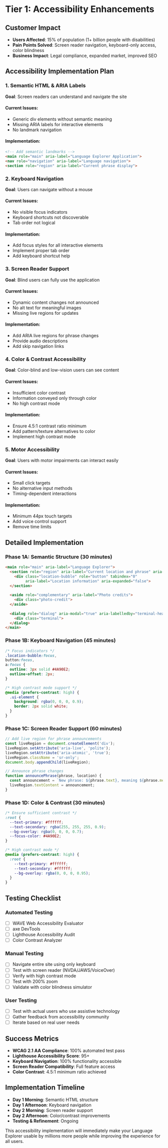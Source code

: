 # Tier 1: Accessibility Enhancements

## Customer Impact
- **Users Affected**: 15% of population (1+ billion people with disabilities)
- **Pain Points Solved**: Screen reader navigation, keyboard-only access, color blindness
- **Business Impact**: Legal compliance, expanded market, improved SEO

## Accessibility Implementation Plan

### 1. Semantic HTML & ARIA Labels
**Goal**: Screen readers can understand and navigate the site

#### Current Issues:
- Generic div elements without semantic meaning
- Missing ARIA labels for interactive elements
- No landmark navigation

#### Implementation:
```html
<!-- Add semantic landmarks -->
<main role="main" aria-label="Language Explorer Application">
<nav role="navigation" aria-label="Language navigation">
<section role="region" aria-label="Current phrase display">
```

### 2. Keyboard Navigation
**Goal**: Users can navigate without a mouse

#### Current Issues:
- No visible focus indicators
- Keyboard shortcuts not discoverable
- Tab order not logical

#### Implementation:
- Add focus styles for all interactive elements
- Implement proper tab order
- Add keyboard shortcut help

### 3. Screen Reader Support
**Goal**: Blind users can fully use the application

#### Current Issues:
- Dynamic content changes not announced
- No alt text for meaningful images
- Missing live regions for updates

#### Implementation:
- Add ARIA live regions for phrase changes
- Provide audio descriptions
- Add skip navigation links

### 4. Color & Contrast Accessibility
**Goal**: Color-blind and low-vision users can see content

#### Current Issues:
- Insufficient color contrast
- Information conveyed only through color
- No high contrast mode

#### Implementation:
- Ensure 4.5:1 contrast ratio minimum
- Add pattern/texture alternatives to color
- Implement high contrast mode

### 5. Motor Accessibility
**Goal**: Users with motor impairments can interact easily

#### Current Issues:
- Small click targets
- No alternative input methods
- Timing-dependent interactions

#### Implementation:
- Minimum 44px touch targets
- Add voice control support
- Remove time limits

## Detailed Implementation

### Phase 1A: Semantic Structure (30 minutes)
```html
<main role="main" aria-label="Language Explorer">
  <section role="region" aria-label="Current location and phrase" aria-live="polite">
    <div class="location-bubble" role="button" tabindex="0" 
         aria-label="Location information" aria-expanded="false">
  </section>
  
  <aside role="complementary" aria-label="Photo credits">
    <div class="photo-credit">
  </aside>
  
  <dialog role="dialog" aria-modal="true" aria-labelledby="terminal-header">
    <div class="terminal">
  </dialog>
</main>
```

### Phase 1B: Keyboard Navigation (45 minutes)
```css
/* Focus indicators */
.location-bubble:focus,
button:focus,
a:focus {
  outline: 3px solid #4A90E2;
  outline-offset: 2px;
}

/* High contrast mode support */
@media (prefers-contrast: high) {
  .ui-element {
    background: rgba(0, 0, 0, 0.9);
    border: 2px solid white;
  }
}
```

### Phase 1C: Screen Reader Support (60 minutes)
```javascript
// Add live region for phrase announcements
const liveRegion = document.createElement('div');
liveRegion.setAttribute('aria-live', 'polite');
liveRegion.setAttribute('aria-atomic', 'true');
liveRegion.className = 'sr-only';
document.body.appendChild(liveRegion);

// Announce phrase changes
function announcePhrase(phrase, location) {
  const announcement = `New phrase: ${phrase.text}, meaning ${phrase.meaning}, from ${location.location}`;
  liveRegion.textContent = announcement;
}
```

### Phase 1D: Color & Contrast (30 minutes)
```css
/* Ensure sufficient contrast */
:root {
  --text-primary: #ffffff;
  --text-secondary: rgba(255, 255, 255, 0.9);
  --bg-overlay: rgba(0, 0, 0, 0.7);
  --focus-color: #4A90E2;
}

/* High contrast mode */
@media (prefers-contrast: high) {
  :root {
    --text-primary: #ffffff;
    --text-secondary: #ffffff;
    --bg-overlay: rgba(0, 0, 0, 0.95);
  }
}
```

## Testing Checklist

### Automated Testing
- [ ] WAVE Web Accessibility Evaluator
- [ ] axe DevTools
- [ ] Lighthouse Accessibility Audit
- [ ] Color Contrast Analyzer

### Manual Testing
- [ ] Navigate entire site using only keyboard
- [ ] Test with screen reader (NVDA/JAWS/VoiceOver)
- [ ] Verify with high contrast mode
- [ ] Test with 200% zoom
- [ ] Validate with color blindness simulator

### User Testing
- [ ] Test with actual users who use assistive technology
- [ ] Gather feedback from accessibility community
- [ ] Iterate based on real user needs

## Success Metrics
- **WCAG 2.1 AA Compliance**: 100% automated test pass
- **Lighthouse Accessibility Score**: 95+
- **Keyboard Navigation**: 100% functionality accessible
- **Screen Reader Compatibility**: Full feature access
- **Color Contrast**: 4.5:1 minimum ratio achieved

## Implementation Timeline
- **Day 1 Morning**: Semantic HTML structure
- **Day 1 Afternoon**: Keyboard navigation
- **Day 2 Morning**: Screen reader support
- **Day 2 Afternoon**: Color/contrast improvements
- **Testing & Refinement**: Ongoing

This accessibility implementation will immediately make your Language Explorer usable by millions more people while improving the experience for all users.